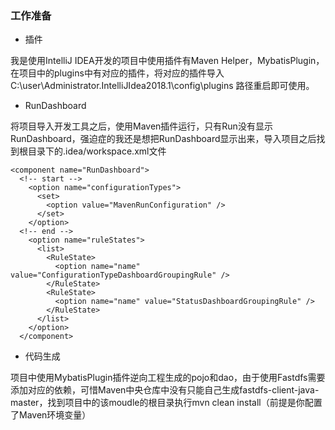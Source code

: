 ### 工作准备

- 插件

我是使用IntelliJ IDEA开发的项目中使用插件有Maven Helper，MybatisPlugin，在项目中的plugins中有对应的插件，将对应的插件导入C:\user\Administrator\.IntelliJIdea2018.1\config\plugins 路径重启即可使用。

- RunDashboard

将项目导入开发工具之后，使用Maven插件运行，只有Run没有显示RunDashboard，强迫症的我还是想把RunDashboard显示出来，导入项目之后找到根目录下的.idea/workspace.xml文件
``` 
<component name="RunDashboard">
  <!-- start -->
    <option name="configurationTypes">
      <set>
        <option value="MavenRunConfiguration" />
      </set>
    </option>
  <!-- end -->  
    <option name="ruleStates">
      <list>
        <RuleState>
          <option name="name" value="ConfigurationTypeDashboardGroupingRule" />
        </RuleState>
        <RuleState>
          <option name="name" value="StatusDashboardGroupingRule" />
        </RuleState>
      </list>
    </option>
  </component>

```

- 代码生成

项目中使用MybatisPlugin插件逆向工程生成的pojo和dao，由于使用Fastdfs需要添加对应的依赖，可惜Maven中央仓库中没有只能自己生成fastdfs-client-java-master，找到项目中的该moudle的根目录执行mvn clean install（前提是你配置了Maven环境变量）
